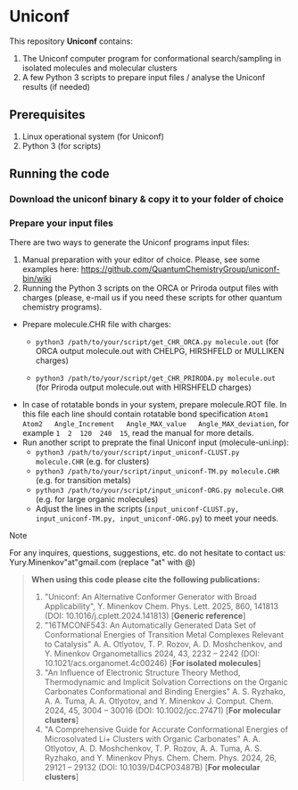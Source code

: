 # Uniconf
This repository **Uniconf** contains:
1) The Uniconf computer program for conformational search/sampling in isolated molecules and molecular clusters
2) A few Python 3 scripts to prepare input files / analyse the Uniconf results (if needed)

## Prerequisites
1) Linux operational system (for Uniconf)
2) Python 3 (for scripts)

## Running the code
### Download the uniconf binary & copy it to your folder of choice
### Prepare your input files
There are two ways to generate the Uniconf programs input files:
1. Manual preparation with your editor of choice. Please, see some examples here: https://github.com/QuantumChemistryGroup/uniconf-bin/wiki
2. Running the Python 3 scripts on the ORCA or Priroda output files with charges (please, e-mail us if you need these scripts for other quantum chemistry programs). 
  - Prepare molecule.CHR file with charges:
    - ```python3 /path/to/your/script/get_CHR_ORCA.py molecule.out``` (for ORCA output molecule.out with CHELPG, HIRSHFELD or MULLIKEN charges)
  
    - ```python3 /path/to/your/script/get_CHR_PRIRODA.py molecule.out``` (for Priroda output molecule.out with HIRSHFELD charges) 
  - In case of rotatable bonds in your system, prepare molecule.ROT file. In this file each line should contain rotatable bond specification ```Atom1   Atom2   Angle_Increment   Angle_MAX_value   Angle_MAX_deviation```, for example ```1  2  120  240  15```, read the manual for more details.   
  - Run another script to preprate the final Uniconf input (molecule-uni.inp):
    - ```python3 /path/to/your/script/input_uniconf-CLUST.py molecule.CHR``` (e.g. for clusters)
    - ```python3 /path/to/your/script/input_uniconf-TM.py molecule.CHR``` (e.g. for transition metals)
    - ```python3 /path/to/your/script/input_uniconf-ORG.py molecule.CHR``` (e.g. for large organic molecules)
    - Adjust the lines in the scripts (```input_uniconf-CLUST.py, input_uniconf-TM.py, input_uniconf-ORG.py```) to meet your needs.

> [!NOTE]
> For any inquires, questions, suggestions, etc. do not hesitate to contact us: Yury.Minenkov"at"gmail.com (replace "at" with @)

> **When using this code please cite the following publications:**
> 1) "Uniconf: An Alternative Conformer Generator with Broad Applicability", Y. Minenkov Chem. Phys. Lett. 2025, 860, 141813 (DOI: 10.1016/j.cplett.2024.141813) [**Generic reference**]
> 2) "16TMCONF543: An Automatically Generated Data Set of Conformational Energies of Transition Metal Complexes Relevant to Catalysis" A. A. Otlyotov, T. P. Rozov, A. D. Moshchenkov, and Y. Minenkov Organometallics 2024, 43, 2232 – 2242 (DOI: 10.1021/acs.organomet.4c00246) [**For isolated molecules**]
> 3) "An Influence of Electronic Structure Theory Method, Thermodynamic and Implicit Solvation Corrections on the Organic Carbonates Conformational and Binding Energies" A. S. Ryzhako, A. A. Tuma, A. A. Otlyotov, and Y. Minenkov J. Comput. Chem. 2024, 45, 3004 – 30016 (DOI: 10.1002/jcc.27471) [**For molecular clusters**]
> 4) "A Comprehensive Guide for Accurate Conformational Energies of Microsolvated Li+ Clusters with Organic Carbonates" A. A. Otlyotov, A. D. Moshchenkov, T. P. Rozov, A. A. Tuma, A. S. Ryzhako, and Y. Minenkov Phys. Chem. Chem. Phys. 2024, 26, 29121 – 29132 (DOI: 10.1039/D4CP03487B) [**For molecular clusters**]
